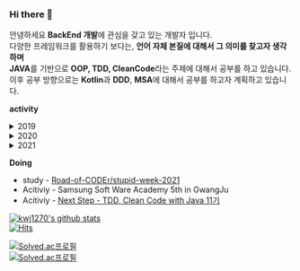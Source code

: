 ### Hi there 👋
            
안녕하세요 **BackEnd 개발**에 관심을 갖고 있는 개발자 입니다.                                 
다양한 프레임워크를 활용하기 보다는, **언어 자체 본질에 대해서 그 의미를 찾고자 생각하며**                  
**JAVA**를 기반으로 **OOP, TDD, CleanCode**라는 주제에 대해서 공부를 하고 있습니다.                           
이후 공부 방향으로는 **Kotlin**과 **DDD**, **MSA**에 대해서 공부를 하고자 계획하고 있습니다.               
   
**activity**
<details>
<summary>2019</summary>
<div markdown="1"> 
            <a href="https://github.com/kwj1270/TIL-dongbin.na-JSP">나동빈님의 JSP 게시판 만들기</a>       
* [SQL 첫걸음](https://github.com/kwj1270/TIL-2019_SummerVacation/tree/master/DataBase/SQL%20%EC%B2%AB%EA%B1%B8%EC%9D%8C)     
* [이것이 MySQL이다.](https://github.com/kwj1270/TIL-2019_SummerVacation/tree/master/DataBase/%EC%9D%B4%EA%B2%83%EC%9D%B4MySQL%EC%9D%B4%EB%8B%A4)      
* [Learning JavaScript](https://www.hanbit.co.kr/store/books/look.php?p_code=B2328850940)    
*   

</div>
</details>

<details>
<summary>2020</summary>
<div markdown="1">
* [윤성우님의 열혈 C++](https://github.com/kwj1270/TIL_C_plusepluse)  
* 
</div>
</details>


<details>
<summary>2021</summary>
<div markdown="1">

</div>
</details>

    
**Doing** 
* study - [Road-of-CODEr/stupid-week-2021](https://github.com/Road-of-CODEr/stupid-week-2021)     
* Acitiviy - Samsung Soft Ware Academy 5th in GwangJu   
* Acitiviy - [Next Step - TDD, Clean Code with Java 11기](https://github.com/next-step/java-racingcar/pulls?q=is%3Apr+author%3Akwj1270+is%3Aclosed)   






<!--
**kwj1270/kwj1270** is a ✨ _special_ ✨ repository because its `README.md` (this file) appears on your GitHub profile.

Here are some ideas to get you started:
- 🔭 I’m currently working on ... 
- 🌱 I’m currently learning spring boot
- 👯 I’m looking to collaborate on ...
- 🤔 I’m looking for help with ...
- 💬 Ask me about ...
- 📫 How to reach me: ...
- 😄 Pronouns: ...
- ⚡ Fun fact: ...
-->
   
[![kwj1270's github stats](https://github-readme-stats.vercel.app/api?username=kwj1270&show_icons=true)](https://github.com/anuraghazra/github-readme-stats)    
[![Hits](https://hits.seeyoufarm.com/api/count/incr/badge.svg?url=https%3A%2F%2Fgithub.com%2Fgjbae1212%2Fhit-counter&count_bg=%233D89C8&title_bg=%23D5D0D0&icon=java.svg&icon_color=%2338469C&title=hits&edge_flat=false)](https://hits.seeyoufarm.com)    
       
[![Solved.ac프로필](http://mazassumnida.wtf/api/v2/generate_badge?boj=kwj1270)](https://solved.ac/kwj1270)          
[![Solved.ac프로필](http://mazassumnida.wtf/api/mini/generate_badge?boj=kwj1270)](https://solved.ac/kwj1270)       
   
